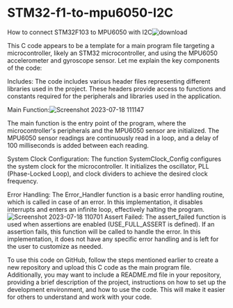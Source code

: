 # STM32-f1-to-mpu6050-I2C
How to connect STM32F103 to MPU6050 with I2C![download](https://github.com/ivias2000/STM32-f1-to-mpu6050-I2C/assets/125237611/842e1c80-b28b-4827-968c-5114d3bd5528)

This C code appears to be a template for a main program file targeting a microcontroller, likely an STM32 microcontroller, and using the MPU6050 accelerometer and gyroscope sensor. Let me explain the key components of the code:

Includes:
The code includes various header files representing different libraries used in the project. These headers provide access to functions and constants required for the peripherals and libraries used in the application.

Main Function:![Screenshot 2023-07-18 111147](https://github.com/ivias2000/STM32-f1-to-mpu6050-I2C/assets/125237611/32dc4743-80df-4520-8eeb-c054f1d49291)


The main function is the entry point of the program, where the microcontroller's peripherals and the MPU6050 sensor are initialized. The MPU6050 sensor readings are continuously read in a loop, and a delay of 100 milliseconds is added between each reading.

System Clock Configuration:
The function SystemClock_Config configures the system clock for the microcontroller. It initializes the oscillator, PLL (Phase-Locked Loop), and clock dividers to achieve the desired clock frequency.

Error Handling:
The Error_Handler function is a basic error handling routine, which is called in case of an error. In this implementation, it disables interrupts and enters an infinite loop, effectively halting the program.
![Screenshot 2023-07-18 110701](https://github.com/ivias2000/STM32-f1-to-mpu6050-I2C/assets/125237611/b8417a8e-2765-4199-aac7-909819c26124)
Assert Failed:
The assert_failed function is used when assertions are enabled (USE_FULL_ASSERT is defined). If an assertion fails, this function will be called to handle the error. In this implementation, it does not have any specific error handling and is left for the user to customize as needed.

To use this code on GitHub, follow the steps mentioned earlier to create a new repository and upload this C code as the main program file. Additionally, you may want to include a README.md file in your repository, providing a brief description of the project, instructions on how to set up the development environment, and how to use the code. This will make it easier for others to understand and work with your code.
